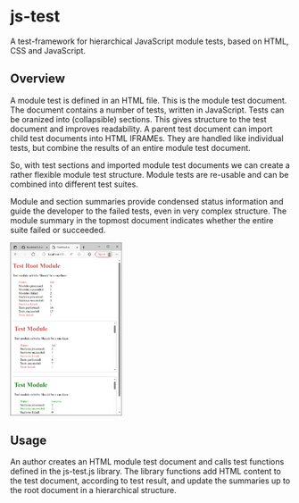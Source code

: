# js-test
A test-framework for hierarchical JavaScript module tests, based on HTML, CSS and JavaScript.

## Overview
A module test is defined in an HTML file. This is the module test document. The document contains a number of tests, written in JavaScript. Tests can be oranized into (collapsible) sections. This gives structure to the test document and improves readability.
A parent test document can import child test documents into HTML IFRAMEs. They are handled like individual tests, but combine the results of an entire module test document.

So, with test sections and imported module test documents we can create a rather flexible module test structure. Module tests are re-usable and can be combined into different test suites.  

Module and section summaries provide condensed status information and guide the developer to the failed tests, even in very complex structure. The module summary in the topmost document indicates whether the entire suite failed or succeeded.


<img src="https://github.com/bassmationcode/js-test/blob/main/docs/img/fig-001.png?raw=true" alt="First impression" width="200"/>


## Usage
An author creates an HTML module test document and calls test functions defined in the js-test.js library. The library functions add HTML content to the test document, according to test result, and update the summaries up to the root document in a hierarchical structure.
